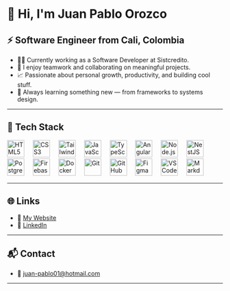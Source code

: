 # 👋 Hi, I'm Juan Pablo Orozco

## ⚡ Software Engineer from Cali, Colombia

- 👨‍💻 Currently working as a Software Developer at Sistcredito.
- 🤝 I enjoy teamwork and collaborating on meaningful projects.
- 📈 Passionate about personal growth, productivity, and building cool stuff.
- 🧠 Always learning something new — from frameworks to systems design.

---

## 🚀 Tech Stack

<div align="left">
  <img src="https://skillicons.dev/icons?i=html" height="40" alt="HTML5" />
  <img width="12" />
  <img src="https://skillicons.dev/icons?i=css" height="40" alt="CSS3" />
  <img width="12" />
  <img src="https://skillicons.dev/icons?i=tailwind" height="40" alt="Tailwind CSS" />
  <img width="12" />
  <img src="https://skillicons.dev/icons?i=js" height="40" alt="JavaScript" />
  <img width="12" />
  <img src="https://skillicons.dev/icons?i=ts" height="40" alt="TypeScript" />
  <img width="12" />
  <img src="https://skillicons.dev/icons?i=angular" height="40" alt="Angular" />
  <img width="12" />
  <img src="https://skillicons.dev/icons?i=nodejs" height="40" alt="Node.js" />
  <img width="12" />
  <img src="https://skillicons.dev/icons?i=nestjs" height="40" alt="NestJS" />
  <img width="12" />
  <img src="https://skillicons.dev/icons?i=postgres" height="40" alt="PostgreSQL" />
  <img width="12" />
  <img src="https://skillicons.dev/icons?i=firebase" height="40" alt="Firebase" />
  <img width="12" />
  <img src="https://skillicons.dev/icons?i=docker" height="40" alt="Docker" />
  <img width="12" />
  <img src="https://skillicons.dev/icons?i=git" height="40" alt="Git" />
  <img width="12" />
  <img src="https://skillicons.dev/icons?i=github" height="40" alt="GitHub" />
  <img width="12" />
  <img src="https://skillicons.dev/icons?i=figma" height="40" alt="Figma" />
  <img width="12" />
  <img src="https://skillicons.dev/icons?i=vscode" height="40" alt="VSCode" />
  <img width="12" />
  <img src="https://skillicons.dev/icons?i=md" height="40" alt="Markdown" />
</div>

---

## 🌐 Links

- 🔗 <a href="https://juanpaorozco63.github.io/" target="_blank">My Website</a>  
- 💼 <a href="https://www.linkedin.com/in/juan-pablo-orozco-93927b174/" target="_blank">LinkedIn</a>

---

## 📬 Contact

- 📧 <a href="mailto:juan-pablo01@hotmail.com" target="_blank">juan-pablo01@hotmail.com</a>

---

